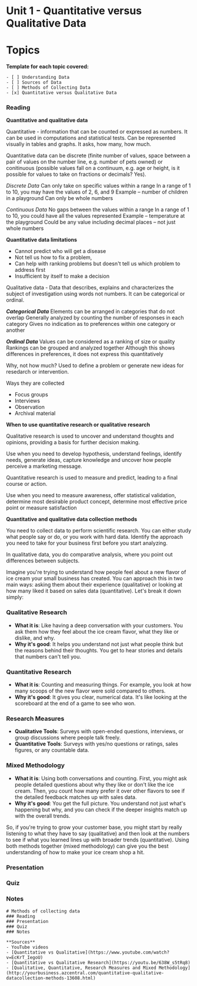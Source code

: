 # Unit 1 - Quantitative versus Qualitative Data

# Topics

**Template for each topic covered:**
```
- [ ] Understanding Data
- [ ] Sources of Data
- [ ] Methods of Collecting Data
- [x] Quantitative versus Qualitative Data
```  


### Reading
**Quantitative and qualitative data**

Quantitative - information that can be counted or expressed as numbers. It can be used in computations and statistical tests. Can be represented visually in tables and graphs. It asks, how many, how much.

Quantitative data can be discrete (finite number of values, space between a pair of values on the number line, e.g. number of pets owned) or conitinuous (possible values fall on a continuum, e.g. age or height, is it possible for values to take on fractions or decimals? Yes). 

_Discrete Data_
Can only take on specific values within a range
In a range of 1 to 10, you may have the values of 2, 6, and 9
Example – number of children in a playground
Can only be whole numbers

_Continuous Data_
No gaps between the values within a range
In a range of 1 to 10, you could have all the values represented
Example – temperature at the playground
Could be any value including decimal places – not just whole numbers

**Quantitative data limitations**
- Cannot predict who will get a disease
- Not tell us how to fix a problem,
- Can help with ranking problems but doesn't tell us which problem to address first
- Insufficient by itself to make a decision

Qualitative data - Data that describes, explains and characterizes the subject of investigation using words not numbers. It can be categorical or ordinal.

**_Categorical Data_**
Elements can be arranged in categories that do not overlap
Generally analyzed by counting the number of responses in each category
Gives no indication as to preferences within one category or another

**_Ordinal Data_**
Values can be considered as a ranking of size or quality
Rankings can be grouped and analyzed together
Although this shows differences in preferences, it does not express this quantitatively

Why, not how much? Used to define a problem or generate new ideas for resedarch or intervention. 

Ways they are collected
- Focus groups
- Interviews
- Observation
- Archival material

**When to use quantitative research or qualitative research**

Qualitative research is used to uncover and understand thoughts and opinions, providing a basis for further decision making. 

Use when you need to develop hypothesis, understand feelings, identify needs, generate ideas, capture knowledge and uncover how people perceive a marketing message.

Quantitative research is used to measure and predict, leading to a final course or action. 

Use when you need to measure awareness, offer statistical validation, determine most desirable product concept, determine most effective price point or measure satisfaction

**Quantitative and qualitative data collection methods**

You need to collect data to perform scientific research. You can either study what people say or do, or you work with hard data. Identify the approach you need to take for your business first before you start analyzing.

In qualitative data, you do comparative analysis, where you point out differences between subjects. 

Imagine you're trying to understand how people feel about a new flavor of ice cream your small business has created. You can approach this in two main ways: asking them about their experience (qualitative) or looking at how many liked it based on sales data (quantitative). Let's break it down simply:

### Qualitative Research
- **What it is**: Like having a deep conversation with your customers. You ask them how they feel about the ice cream flavor, what they like or dislike, and why.
- **Why it's good**: It helps you understand not just what people think but the reasons behind their thoughts. You get to hear stories and details that numbers can't tell you.

### Quantitative Research
- **What it is**: Counting and measuring things. For example, you look at how many scoops of the new flavor were sold compared to others.
- **Why it's good**: It gives you clear, numerical data. It's like looking at the scoreboard at the end of a game to see who won.

### Research Measures
- **Qualitative Tools**: Surveys with open-ended questions, interviews, or group discussions where people talk freely.
- **Quantitative Tools**: Surveys with yes/no questions or ratings, sales figures, or any countable data.

### Mixed Methodology
- **What it is**: Using both conversations and counting. First, you might ask people detailed questions about why they like or don't like the ice cream. Then, you count how many prefer it over other flavors to see if the detailed feedback matches up with sales data.
- **Why it's good**: You get the full picture. You understand not just what's happening but why, and you can check if the deeper insights match up with the overall trends.

So, if you're trying to grow your customer base, you might start by really listening to what they have to say (qualitative) and then look at the numbers to see if what you learned lines up with broader trends (quantitative). Using both methods together (mixed methodology) can give you the best understanding of how to make your ice cream shop a hit.

### Presentation
### Quiz
### Notes
```
# Methods of collecting data
### Reading
### Presentation
### Quiz
### Notes

**Sources**
- YouTube videos 
- [Quantitative vs Qualitative](https://www.youtube.com/watch?v=EcKrT_IegoU)
- [Quantitative vs Qualitative Research](https://youtu.be/638W_s5tRq8)
- [Qualitative, Quantitative, Research Measures and Mixed Methodology](http://yourbusiness.azcentral.com/quantitative-qualitative-datacollection-methods-13608.html)


 